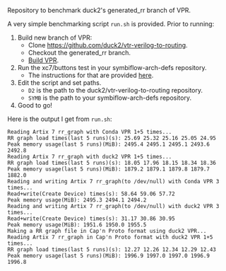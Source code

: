 Repository to benchmark duck2's generated_rr branch of VPR.

A very simple benchmarking script `run.sh` is provided. Prior to running:

1. Build new branch of VPR:
	- Clone https://github.com/duck2/vtr-verilog-to-routing.
	- Checkout the generated_rr branch.
	- [Build VPR](https://github.com/duck2/vtr-verilog-to-routing/blob/master%2Bwip/BUILDING.md).
2. Run the xc7/buttons test in your symbiflow-arch-defs repository.
	- The instructions for that are provided [here](https://github.com/SymbiFlow/symbiflow-arch-defs/tree/master/xc7/#running-examples).
3. Edit the script and set paths.
	- `D2` is the path to the duck2/vtr-verilog-to-routing repository.
	- `SYMB` is the path to your symbiflow-arch-defs repository.
4. Good to go!

Here is the output I get from `run.sh`:

```
Reading Artix 7 rr_graph with Conda VPR 1+5 times...
RR graph load times(last 5 runs)(s): 25.69 25.32 25.16 25.05 24.95
Peak memory usage(last 5 runs)(MiB): 2495.4 2495.1 2495.1 2493.6 2492.8
Reading Artix 7 rr_graph with duck2 VPR 1+5 times...
RR graph load times(last 5 runs)(s): 18.05 17.96 18.15 18.34 18.36
Peak memory usage(last 5 runs)(MiB): 1879.2 1879.1 1879.8 1879.7 1882.0
Reading and writing Artix 7 rr_graph(to /dev/null) with Conda VPR 3 times...
Read+write(Create Device) times(s): 58.64 59.06 57.72
Peak memory usage(MiB): 2495.3 2494.1 2494.2
Reading and writing Artix 7 rr_graph(to /dev/null) with duck2 VPR 3 times...
Read+write(Create Device) times(s): 31.17 30.86 30.95
Peak memory usage(MiB): 1951.6 1950.0 1955.5
Making a RR graph file in Cap'n Proto format using duck2 VPR...
Reading Artix 7 rr_graph in Cap'n Proto format with duck2 VPR 1+5 times...
RR graph load times(last 5 runs)(s): 12.27 12.26 12.34 12.29 12.43
Peak memory usage(last 5 runs)(MiB): 1996.9 1997.0 1997.0 1996.9 1996.8
```
